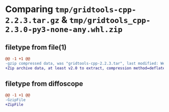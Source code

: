 # Comparing `tmp/gridtools-cpp-2.2.3.tar.gz` & `tmp/gridtools_cpp-2.3.0-py3-none-any.whl.zip`

## filetype from file(1)

```diff
@@ -1 +1 @@
-gzip compressed data, was "gridtools-cpp-2.2.3.tar", last modified: Wed Feb 15 08:57:16 2023, max compression
+Zip archive data, at least v2.0 to extract, compression method=deflate
```

## filetype from diffoscope

```diff
@@ -1 +1 @@
-GzipFile
+ZipFile
```

